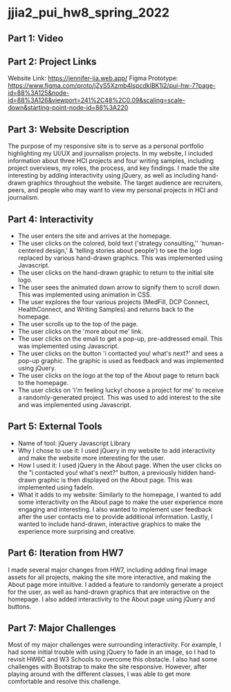 # jjia2_pui_hw8_spring_2022

## Part 1: Video


## Part 2: Project Links
Website Link: https://jennifer-jia.web.app/
Figma Prototype: https://www.figma.com/proto/jZyS5Xzmb4IspcdklBK1i2/pui-hw-7?page-id=88%3A125&node-id=88%3A126&viewport=241%2C48%2C0.09&scaling=scale-down&starting-point-node-id=88%3A220

## Part 3: Website Description
The purpose of my responsive site is to serve as a personal portfolio highlighting my UI/UX and journalism projects. In my website, I included information about three HCI projects and four writing samples, including project overviews, my roles, the process, and key findings. I made the site interesting by adding interactivity using jQuery, as well as including hand-drawn graphics throughout the website. The target audience are recruiters, peers, and people who may want to view my personal projects in HCI and journalism.

## Part 4: Interactivity
* The user enters the site and arrives at the homepage.
* The user clicks on the colored, bold text ('strategy consulting,'' 'human-centered design,' & 'telling stories about people') to see the logo replaced by various hand-drawn graphics. This was implemented using Javascript.
* The user clicks on the hand-drawn graphic to return to the initial site logo.
* The user sees the animated down arrow to signify them to scroll down. This was implemented using animation in CSS.
* The user explores the four various projects (MedFill, DCP Connect, HealthConnect, and Writing Samples) and returns back to the homepage.
* The user scrolls up to the top of the page.
* The user clicks on the 'more about me' link.
* The user clicks on the email to get a pop-up, pre-addressed email. This was implemented using Javascript.
* The user clicks on the button 'i contacted you! what's next?' and sees a pop-up graphic. The graphic is used as feedback and was implemented using jQuery.
* The user clicks on the logo at the top of the About page to return back to the homepage.
* The user clicks on 'i'm feeling lucky! choose a project for me' to receive a randomly-generated project. This was used to add interest to the site and was implemented using Javascript.


## Part 5: External Tools
* Name of tool: jQuery Javascript Library
* Why I chose to use it: I used jQuery in my website to add interactivity and make the website more interesting for the user.
* How I used it: I used jQuery in the About page. When the user clicks on the "i contacted you! what's next?" button, a previously hidden hand-drawn graphic is then displayed on the About page. This was implemented using fadeIn.
* What it adds to my website: Similarly to the homepage, I wanted to add some interactivity on the About page to make the user experience more engaging and interesting. I also wanted to implement user feedback after the user contacts me to provide additional information. Lastly, I wanted to include hand-drawn, interactive graphics to make the experience more surprising and creative.

## Part 6: Iteration from HW7
I made several major changes from HW7, including adding final image assets for all projects, making the site more interactive, and making the About page more intuitive. I added a feature to randomly generate a project for the user, as well as hand-drawn graphics that are interactive on the homepage. I also added interactivity to the About page using jQuery and buttons.

## Part 7: Major Challenges
Most of my major challenges were surrounding interactivity. For example, I had some initial trouble with using jQuery to fade in an image, so I had to revisit HW6C and W3 Schools to overcome this obstacle. I also had some challenges with Bootstrap to make the site responsive. However, after playing around with the different classes, I was able to get more comfortable and resolve this challenge.

